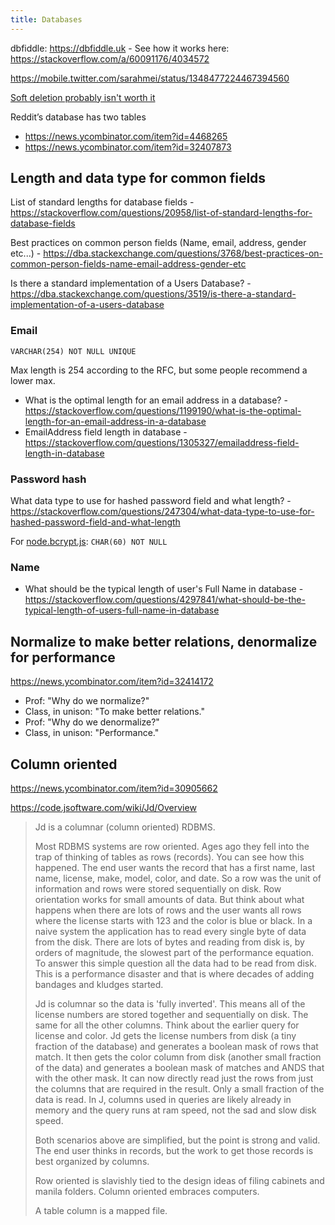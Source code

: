 ```yaml
---
title: Databases
---
```


dbfiddle: https://dbfiddle.uk - See how it works here: https://stackoverflow.com/a/60091176/4034572

https://mobile.twitter.com/sarahmei/status/1348477224467394560

[Soft deletion probably isn't worth it](https://news.ycombinator.com/item?id=32156009)

Reddit’s database has two tables

- https://news.ycombinator.com/item?id=4468265
- https://news.ycombinator.com/item?id=32407873

## Length and data type for common fields

List of standard lengths for database fields - https://stackoverflow.com/questions/20958/list-of-standard-lengths-for-database-fields

Best practices on common person fields (Name, email, address, gender etc...) - https://dba.stackexchange.com/questions/3768/best-practices-on-common-person-fields-name-email-address-gender-etc

Is there a standard implementation of a Users Database? - https://dba.stackexchange.com/questions/3519/is-there-a-standard-implementation-of-a-users-database

### Email

`VARCHAR(254) NOT NULL UNIQUE`

Max length is 254 according to the RFC, but some people recommend a lower max.

- What is the optimal length for an email address in a database? - https://stackoverflow.com/questions/1199190/what-is-the-optimal-length-for-an-email-address-in-a-database
- EmailAddress field length in database - https://stackoverflow.com/questions/1305327/emailaddress-field-length-in-database

### Password hash

What data type to use for hashed password field and what length? - https://stackoverflow.com/questions/247304/what-data-type-to-use-for-hashed-password-field-and-what-length

For [node.bcrypt.js](https://www.npmjs.com/package/bcrypt): `CHAR(60) NOT NULL`

### Name

- What should be the typical length of user's Full Name in database - https://stackoverflow.com/questions/4297841/what-should-be-the-typical-length-of-users-full-name-in-database

## Normalize to make better relations, denormalize for performance

https://news.ycombinator.com/item?id=32414172

- Prof: "Why do we normalize?"
- Class, in unison: "To make better relations."
- Prof: "Why do we denormalize?"
- Class, in unison: "Performance."

## Column oriented

https://news.ycombinator.com/item?id=30905662

https://code.jsoftware.com/wiki/Jd/Overview

> Jd is a columnar (column oriented) RDBMS.
>
> Most RDBMS systems are row oriented. Ages ago they fell into the trap of thinking of tables as rows (records). You can see how this happened. The end user wants the record that has a first name, last name, license, make, model, color, and date. So a row was the unit of information and rows were stored sequentially on disk. Row orientation works for small amounts of data. But think about what happens when there are lots of rows and the user wants all rows where the license starts with 123 and the color is blue or black. In a naive system the application has to read every single byte of data from the disk. There are lots of bytes and reading from disk is, by orders of magnitude, the slowest part of the performance equation. To answer this simple question all the data had to be read from disk. This is a performance disaster and that is where decades of adding bandages and kludges started.
>
> Jd is columnar so the data is 'fully inverted'. This means all of the license numbers are stored together and sequentially on disk. The same for all the other columns. Think about the earlier query for license and color. Jd gets the license numbers from disk (a tiny fraction of the database) and generates a boolean mask of rows that match. It then gets the color column from disk (another small fraction of the data) and generates a boolean mask of matches and ANDS that with the other mask. It can now directly read just the rows from just the columns that are required in the result. Only a small fraction of the data is read. In J, columns used in queries are likely already in memory and the query runs at ram speed, not the sad and slow disk speed.
>
> Both scenarios above are simplified, but the point is strong and valid. The end user thinks in records, but the work to get those records is best organized by columns.
>
> Row oriented is slavishly tied to the design ideas of filing cabinets and manila folders. Column oriented embraces computers.
>
> A table column is a mapped file.
